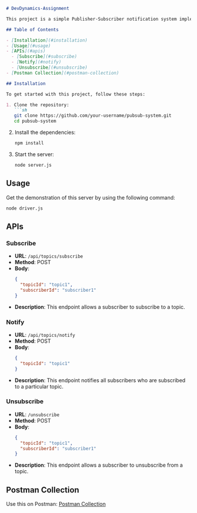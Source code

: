 ```markdown
# DevDynamics-Assignment

This project is a simple Publisher-Subscriber notification system implemented with Node.js and Express. It allows subscribers to subscribe to topics, get notified about a topic, and unsubscribe from topics.

## Table of Contents

- [Installation](#installation)
- [Usage](#usage)
- [APIs](#apis)
  - [Subscribe](#subscribe)
  - [Notify](#notify)
  - [Unsubscribe](#unsubscribe)
- [Postman Collection](#postman-collection)

## Installation

To get started with this project, follow these steps:

1. Clone the repository:
   ```sh
   git clone https://github.com/your-username/pubsub-system.git  
   cd pubsub-system
   ```
2. Install the dependencies:
   ```sh
   npm install
   ```
3. Start the server:
   ```sh
   node server.js
   ```

## Usage

Get the demonstration of this server by using the following command:
```sh
node driver.js
```

## APIs

### Subscribe
- **URL**: `/api/topics/subscribe`
- **Method**: POST
- **Body**:
  ```json
  {
    "topicId": "topic1",
    "subscriberId": "subscriber1"
  }
  ```
- **Description**: This endpoint allows a subscriber to subscribe to a topic.

### Notify
- **URL**: `/api/topics/notify`
- **Method**: POST
- **Body**:
  ```json
  {
    "topicId": "topic1"
  }
  ```
- **Description**: This endpoint notifies all subscribers who are subscribed to a particular topic.

### Unsubscribe
- **URL**: `/unsubscribe`
- **Method**: POST
- **Body**:
  ```json
  {
    "topicId": "topic1",
    "subscriberId": "subscriber1"
  }
  ```
- **Description**: This endpoint allows a subscriber to unsubscribe from a topic.

## Postman Collection

Use this on Postman:
[Postman Collection](https://dark-satellite-888582.postman.co/workspace/Test-Workspace~fe26cff6-ff75-4335-b3e9-9e92209bbac4/collection/36253756-afa42b59-40ff-4f15-8b9e-ea84cc178ec8?action=share&creator=36253756)
```
